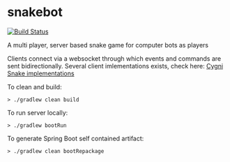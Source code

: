 # snakebot
[![Build Status](http://jenkins.snake.cygni.se/buildStatus/icon?job=Snake)](http://jenkins.snake.cygni.se/job/Snake/)

A multi player, server based snake game for computer bots as players

Clients connect via a websocket through which events and commands are sent bidirectionally.
Several client imlementations exists, check here: [Cygni Snake implementations](https://github.com/cygni/snakebot-clients)

To clean and build:
```
> ./gradlew clean build
```

To run server locally:
```
> ./gradlew bootRun
```

To generate Spring Boot self contained artifact:
```
> ./gradlew clean bootRepackage
```

